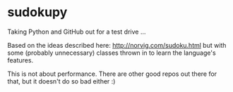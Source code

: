 sudokupy
========

Taking Python and GitHub out for a test drive ...

Based on the ideas described here: http://norvig.com/sudoku.html
but with some (probably unnecessary) classes thrown in to learn the
language's features. 

This is not about performance. There are other good repos
out there for that, but it doesn't do so bad either :)

